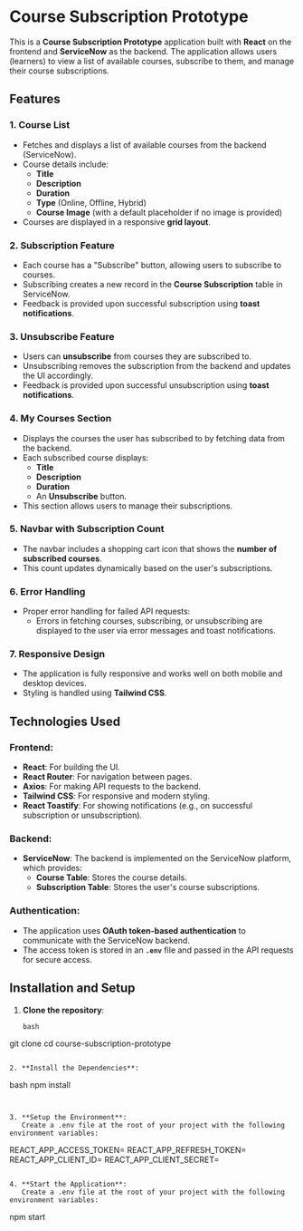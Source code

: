 # Course Subscription Prototype

This is a **Course Subscription Prototype** application built with **React** on the frontend and **ServiceNow** as the backend. The application allows users (learners) to view a list of available courses, subscribe to them, and manage their course subscriptions.

## Features

### 1. **Course List**

- Fetches and displays a list of available courses from the backend (ServiceNow).
- Course details include:
  - **Title**
  - **Description**
  - **Duration**
  - **Type** (Online, Offline, Hybrid)
  - **Course Image** (with a default placeholder if no image is provided)
- Courses are displayed in a responsive **grid layout**.

### 2. **Subscription Feature**

- Each course has a "Subscribe" button, allowing users to subscribe to courses.
- Subscribing creates a new record in the **Course Subscription** table in ServiceNow.
- Feedback is provided upon successful subscription using **toast notifications**.

### 3. **Unsubscribe Feature**

- Users can **unsubscribe** from courses they are subscribed to.
- Unsubscribing removes the subscription from the backend and updates the UI accordingly.
- Feedback is provided upon successful unsubscription using **toast notifications**.

### 4. **My Courses Section**

- Displays the courses the user has subscribed to by fetching data from the backend.
- Each subscribed course displays:
  - **Title**
  - **Description**
  - **Duration**
  - An **Unsubscribe** button.
- This section allows users to manage their subscriptions.

### 5. **Navbar with Subscription Count**

- The navbar includes a shopping cart icon that shows the **number of subscribed courses**.
- This count updates dynamically based on the user's subscriptions.

### 6. **Error Handling**

- Proper error handling for failed API requests:
  - Errors in fetching courses, subscribing, or unsubscribing are displayed to the user via error messages and toast notifications.

### 7. **Responsive Design**

- The application is fully responsive and works well on both mobile and desktop devices.
- Styling is handled using **Tailwind CSS**.

## Technologies Used

### **Frontend:**

- **React**: For building the UI.
- **React Router**: For navigation between pages.
- **Axios**: For making API requests to the backend.
- **Tailwind CSS**: For responsive and modern styling.
- **React Toastify**: For showing notifications (e.g., on successful subscription or unsubscription).

### **Backend:**

- **ServiceNow**: The backend is implemented on the ServiceNow platform, which provides:
  - **Course Table**: Stores the course details.
  - **Subscription Table**: Stores the user's course subscriptions.

### **Authentication:**

- The application uses **OAuth token-based authentication** to communicate with the ServiceNow backend.
- The access token is stored in an **`.env`** file and passed in the API requests for secure access.

## Installation and Setup

1. **Clone the repository**:

   ```
   bash
git clone <repository-url>
cd course-subscription-prototype

   ```

2. **Install the Dependencies**:

```
bash
npm install

```


3. **Setup the Environment**:
   Create a .env file at the root of your project with the following environment variables:

```
REACT_APP_ACCESS_TOKEN=<your-access-token>
REACT_APP_REFRESH_TOKEN=<your-refresh-token>
REACT_APP_CLIENT_ID=<your-client-id>
REACT_APP_CLIENT_SECRET=<your-client-secret>

```

4. **Start the Application**:
   Create a .env file at the root of your project with the following environment variables:

```
npm start

```
